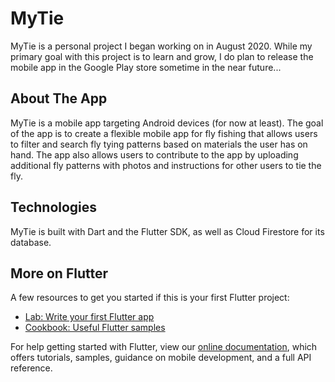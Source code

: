 # MyTie

MyTie is a personal project I began working on in August 2020. While my primary goal with this project is to learn and grow, I do plan to release the mobile app in the Google Play store sometime in the near future...

## About The App
MyTie is a mobile app targeting Android devices (for now at least). The goal of the app is to create a flexible mobile app for fly fishing that allows users to filter and search fly tying patterns based on materials the user has on hand. The app also allows users to contribute to the app by uploading additional fly patterns with photos and instructions for other users to tie the fly.

## Technologies
MyTie is built with Dart and the Flutter SDK, as well as Cloud Firestore for its database.


## More on Flutter

A few resources to get you started if this is your first Flutter project:

- [Lab: Write your first Flutter app](https://flutter.dev/docs/get-started/codelab)
- [Cookbook: Useful Flutter samples](https://flutter.dev/docs/cookbook)

For help getting started with Flutter, view our
[online documentation](https://flutter.dev/docs), which offers tutorials,
samples, guidance on mobile development, and a full API reference.
